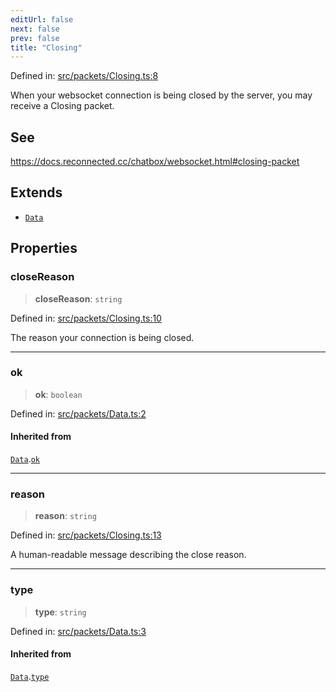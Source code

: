 ```yaml
---
editUrl: false
next: false
prev: false
title: "Closing"
---
```


Defined in: [src/packets/Closing.ts:8](https://github.com/ReconnectedCC/ReconnectedChat/blob/11808a4ccf9a9a1ccda66cd61ef3e2ee6db98c33/src/packets/Closing.ts#L8)

When your websocket connection is being closed by the server, you may receive a Closing packet.

## See

https://docs.reconnected.cc/chatbox/websocket.html#closing-packet

## Extends

- [`Data`](/reconnectedchat/interfaces/data/)

## Properties

### closeReason

> **closeReason**: `string`

Defined in: [src/packets/Closing.ts:10](https://github.com/ReconnectedCC/ReconnectedChat/blob/11808a4ccf9a9a1ccda66cd61ef3e2ee6db98c33/src/packets/Closing.ts#L10)

The reason your connection is being closed.

***

### ok

> **ok**: `boolean`

Defined in: [src/packets/Data.ts:2](https://github.com/ReconnectedCC/ReconnectedChat/blob/11808a4ccf9a9a1ccda66cd61ef3e2ee6db98c33/src/packets/Data.ts#L2)

#### Inherited from

[`Data`](/reconnectedchat/interfaces/data/).[`ok`](/reconnectedchat/interfaces/data/#ok)

***

### reason

> **reason**: `string`

Defined in: [src/packets/Closing.ts:13](https://github.com/ReconnectedCC/ReconnectedChat/blob/11808a4ccf9a9a1ccda66cd61ef3e2ee6db98c33/src/packets/Closing.ts#L13)

A human-readable message describing the close reason.

***

### type

> **type**: `string`

Defined in: [src/packets/Data.ts:3](https://github.com/ReconnectedCC/ReconnectedChat/blob/11808a4ccf9a9a1ccda66cd61ef3e2ee6db98c33/src/packets/Data.ts#L3)

#### Inherited from

[`Data`](/reconnectedchat/interfaces/data/).[`type`](/reconnectedchat/interfaces/data/#type)
